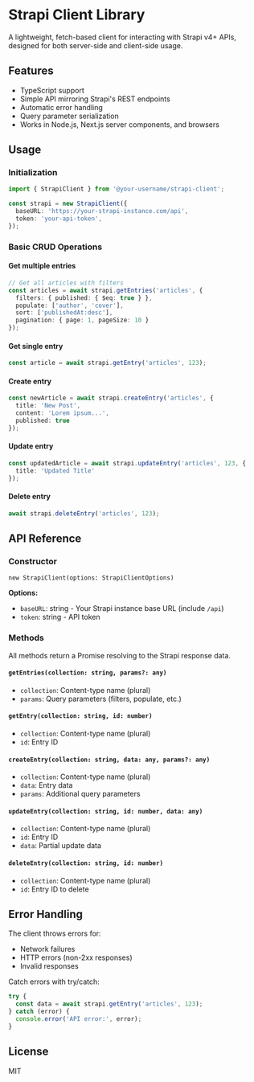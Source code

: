 # Strapi Client Library

A lightweight, fetch-based client for interacting with Strapi v4+ APIs, designed for both server-side and client-side usage.

## Features

- TypeScript support
- Simple API mirroring Strapi's REST endpoints
- Automatic error handling
- Query parameter serialization
- Works in Node.js, Next.js server components, and browsers

## Usage

### Initialization

```typescript
import { StrapiClient } from '@your-username/strapi-client';

const strapi = new StrapiClient({
  baseURL: 'https://your-strapi-instance.com/api',
  token: 'your-api-token',
});
```

### Basic CRUD Operations

#### Get multiple entries

```typescript
// Get all articles with filters
const articles = await strapi.getEntries('articles', {
  filters: { published: { $eq: true } },
  populate: ['author', 'cover'],
  sort: ['publishedAt:desc'],
  pagination: { page: 1, pageSize: 10 }
});
```

#### Get single entry

```typescript
const article = await strapi.getEntry('articles', 123);
```

#### Create entry

```typescript
const newArticle = await strapi.createEntry('articles', {
  title: 'New Post',
  content: 'Lorem ipsum...',
  published: true
});
```

#### Update entry

```typescript
const updatedArticle = await strapi.updateEntry('articles', 123, {
  title: 'Updated Title'
});
```

#### Delete entry

```typescript
await strapi.deleteEntry('articles', 123);
```

## API Reference

### Constructor

`new StrapiClient(options: StrapiClientOptions)`

**Options:**
- `baseURL`: string - Your Strapi instance base URL (include `/api`)
- `token`: string - API token

### Methods

All methods return a Promise resolving to the Strapi response data.

#### `getEntries(collection: string, params?: any)`
- `collection`: Content-type name (plural)
- `params`: Query parameters (filters, populate, etc.)

#### `getEntry(collection: string, id: number)`
- `collection`: Content-type name (plural)
- `id`: Entry ID

#### `createEntry(collection: string, data: any, params?: any)`
- `collection`: Content-type name (plural)
- `data`: Entry data
- `params`: Additional query parameters

#### `updateEntry(collection: string, id: number, data: any)`
- `collection`: Content-type name (plural)
- `id`: Entry ID
- `data`: Partial update data

#### `deleteEntry(collection: string, id: number)`
- `collection`: Content-type name (plural)
- `id`: Entry ID to delete

## Error Handling

The client throws errors for:
- Network failures
- HTTP errors (non-2xx responses)
- Invalid responses

Catch errors with try/catch:

```typescript
try {
  const data = await strapi.getEntry('articles', 123);
} catch (error) {
  console.error('API error:', error);
}
```

## License

MIT
